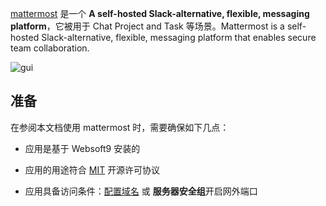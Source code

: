 [mattermost](https://mattermost.com/) 是一个 **A self-hosted Slack-alternative, flexible, messaging platform**，它被用于 Chat Project and Task  等场景。Mattermost is a self-hosted Slack-alternative, flexible, messaging platform that enables secure team collaboration.


![gui](https://libs.websoft9.com/Websoft9/DocsPicture/zh/mattermost/mattermost-gui-websoft9.webp)


## 准备

在参阅本文档使用 mattermost 时，需要确保如下几点：

- 应用是基于 Websoft9 安装的

- 应用的用途符合 [MIT](https://opensource.org/licenses/MIT) 开源许可协议

- 应用具备访问条件：[配置域名](./guide/appsetdomain) 或 **服务器安全组**开启网外端口